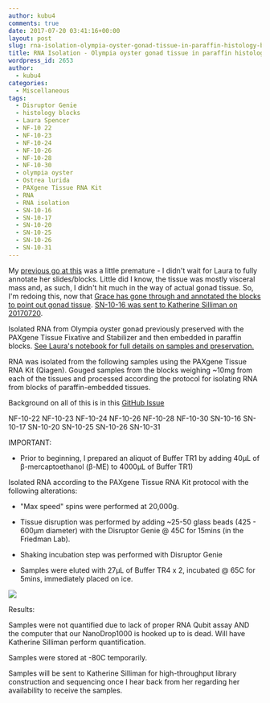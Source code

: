 ```yaml
---
author: kubu4
comments: true
date: 2017-07-20 03:41:16+00:00
layout: post
slug: rna-isolation-olympia-oyster-gonad-tissue-in-paraffin-histology-blocks-2
title: RNA Isolation - Olympia oyster gonad tissue in paraffin histology blocks
wordpress_id: 2653
author:
  - kubu4
categories:
  - Miscellaneous
tags:
  - Disruptor Genie
  - histology blocks
  - Laura Spencer
  - NF-10 22
  - NF-10-23
  - NF-10-24
  - NF-10-26
  - NF-10-28
  - NF-10-30
  - olympia oyster
  - Ostrea lurida
  - PAXgene Tissue RNA Kit
  - RNA
  - RNA isolation
  - SN-10-16
  - SN-10-17
  - SN-10-20
  - SN-10-25
  - SN-10-26
  - SN-10-31
---
```


My [previous go at this](2017/07/10/rna-isolation-olympia-oyster-gonad-tissue-in-paraffin-histology-blocks.html) was a little premature - I didn't wait for Laura to fully annotate her slides/blocks. Little did I know, the tissue was mostly visceral mass and, as such, I didn't hit much in the way of actual gonad tissue. So, I'm redoing this, now that [Grace has gone through and annotated the blocks to point out gonad tissue](https://genefish.wordpress.com/2017/07/12/graces-notebook-july-12-2017/). [SN-10-16 was sent to Katherine Silliman on 20170720]().

Isolated RNA from Olympia oyster gonad previously preserved with the PAXgene Tissue Fixative and Stabilizer and then embedded in paraffin blocks. [See Laura's notebook for full details on samples and preservation.](https://laurahspencer.github.io/LabNotebook/Prepping-Histology-Samples/)



RNA was isolated from the following samples using the PAXgene Tissue RNA Kit (Qiagen). Gouged samples from the blocks weighing ~10mg from each of the tissues and processed according the protocol for isolating RNA from blocks of paraffin-embedded tissues.

Background on all of this is in this [GitHub Issue](https://github.com/sr320/LabDocs/issues/648#issuecomment-313792588)

NF-10-22
NF-10-23
NF-10-24
NF-10-26
NF-10-28
NF-10-30
SN-10-16
SN-10-17
SN-10-20
SN-10-25
SN-10-26
SN-10-31

IMPORTANT:




    
  * Prior to beginning, I prepared an aliquot of Buffer TR1 by adding 40μL of β-mercaptoethanol (β-ME) to 4000μL of Buffer TR1)



Isolated RNA according to the PAXgene Tissue RNA Kit protocol with the following alterations:


    
  * "Max speed" spins were performed at 20,000g.

    
  * Tissue disruption was performed by adding ~25-50 glass beads (425 - 600μm diameter) with the Disruptor Genie @ 45C for 15mins (in the Friedman Lab).

    
  * Shaking incubation step was performed with Disruptor Genie

    
  * Samples were eluted with 27μL of Buffer TR4 x 2, incubated @ 65C for 5mins, immediately placed on ice.



[![](https://eagle.fish.washington.edu/Arabidopsis/20170719_histo_blocks_laura_oly_gonad.jpg)](http://eagle.fish.washington.edu/Arabidopsis/20170719_histo_blocks_laura_oly_gonad.jpg)



Results:

Samples were not quantified due to lack of proper RNA Qubit assay AND the computer that our NanoDrop1000 is hooked up to is dead. Will have Katherine Silliman perform quantification.

Samples were stored at -80C temporarily.

Samples will be sent to Katherine Silliman for high-throughput library construction and sequencing once I hear back from her regarding her availability to receive the samples.
